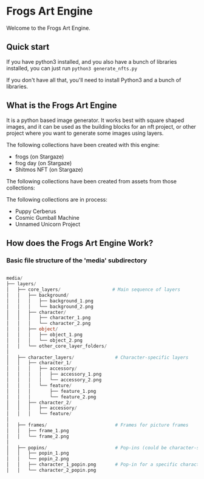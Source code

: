 # Frogs Art Engine
Welcome to the Frogs Art Engine.

## Quick start
If you have python3 installed, and you also have a bunch of libraries installed, you can just run `python3 generate_nfts.py`

If you don't have all that, you'll need to install Python3 and a bunch of libraries.

## What is the Frogs Art Engine
It is a python based image generator. It works best with square shaped images, and it can be used as the building blocks for an nft project, or other project where you want to generate some images using layers. 

The following collections have been created with this engine:

- frogs (on Stargaze)
- frog day (on Stargaze)
- Shitmos NFT (on Stargaze)

The following collections have been created from assets from those collections:

The following collections are in process:

- Puppy Cerberus
- Cosmic Gumball Machine
- Unnamed Unicorn Project

## How does the Frogs Art Engine Work?


### Basic file structure of the 'media' subdirectory
```php

media/
├── layers/
│   ├── core_layers/                   # Main sequence of layers
│   │   ├── background/
│   │   │   ├── background_1.png
│   │   │   └── background_2.png
│   │   ├── character/
│   │   │   ├── character_1.png
│   │   │   └── character_2.png
│   │   ├── object/
│   │   │   ├── object_1.png
│   │   │   └── object_2.png
│   │   └── other_core_layer_folders/
│   
│   ├── character_layers/               # Character-specific layers
│   │   ├── character_1/
│   │   │   ├── accessory/
│   │   │   │   ├── accessory_1.png
│   │   │   │   └── accessory_2.png
│   │   │   └── feature/
│   │   │       ├── feature_1.png
│   │   │       └── feature_2.png
│   │   ├── character_2/
│   │   │   ├── accessory/
│   │   │   └── feature/
│   
│   ├── frames/                         # Frames for picture frames
│   │   ├── frame_1.png
│   │   └── frame_2.png
│   
│   ├── popins/                         # Pop-ins (could be character-specific)
│   │   ├── popin_1.png
│   │   └── popin_2.png
│   │   ├── character_1_popin.png       # Pop-in for a specific character
│   │   └── character_2_popin.png

```